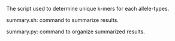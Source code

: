 The script used to determine unique k-mers for each allele-types. 

summary.sh: command to summarize results.

summary.py: command to organize summarized results.

